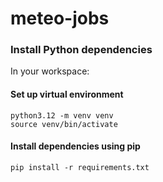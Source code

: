 # meteo-jobs


### Install Python dependencies

In your workspace:

#### Set up virtual environment
```
python3.12 -m venv venv
source venv/bin/activate
```
#### Install dependencies using pip
```
pip install -r requirements.txt
```
